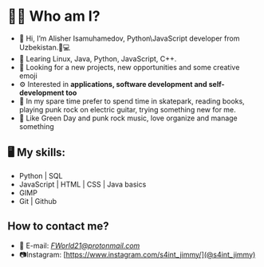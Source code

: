 # 🤞🏼  Who am I?
 - 👋 Hi, I’m Alisher Isamuhamedov, Python\JavaScript developer from Uzbekistan.👨💻
 - 🔎 Learing Linux, Java, Python, JavaScript, C++.
 - 📌 Looking for a new projects, new opportunities and some creative emoji
 - ⚙️ Interested in **applications, software development and self-development too**
 - 🤟 In my spare time prefer to spend time in skatepark, reading books, playing punk rock on electric guitar, trying something new for me.
 - 🎵 Like Green Day and punk rock music, love organize and manage something

## 🖥 My skills:
 - Python | SQL
 - JavaScript | HTML | CSS | Java basics
 - GIMP
 - Git | Github
 ## How to contact me?
 - 📧 E-mail: *FWorld21@protonmail.com*
 - 📷Instagram: [https://www.instagram.com/s4int_jimmy/](@s4int_jimmy)

